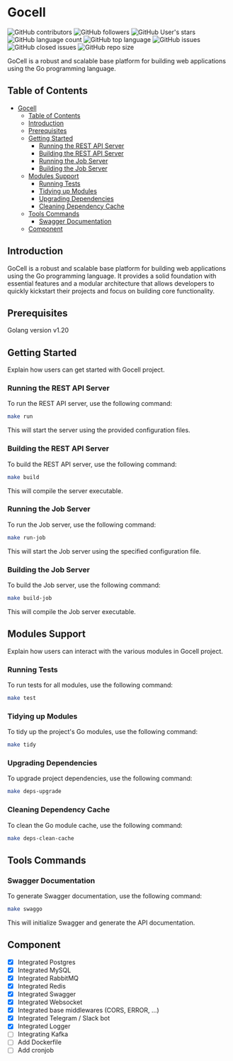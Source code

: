 # Gocell

![GitHub contributors](https://img.shields.io/github/contributors/sivaosorg/gocell)
![GitHub followers](https://img.shields.io/github/followers/sivaosorg)
![GitHub User's stars](https://img.shields.io/github/stars/pnguyen215)
![GitHub language count](https://img.shields.io/github/languages/count/sivaosorg/gocell)
![GitHub top language](https://img.shields.io/github/languages/top/sivaosorg/gocell)
![GitHub issues](https://img.shields.io/github/issues/sivaosorg/gocell)
![GitHub closed issues](https://img.shields.io/github/issues-closed/sivaosorg/gocell)
![GitHub repo size](https://img.shields.io/github/repo-size/sivaosorg/gocell)

GoCell is a robust and scalable base platform for building web applications using the Go programming language.

## Table of Contents

- [Gocell](#gocell)
  - [Table of Contents](#table-of-contents)
  - [Introduction](#introduction)
  - [Prerequisites](#prerequisites)
  - [Getting Started](#getting-started)
    - [Running the REST API Server](#running-the-rest-api-server)
    - [Building the REST API Server](#building-the-rest-api-server)
    - [Running the Job Server](#running-the-job-server)
    - [Building the Job Server](#building-the-job-server)
  - [Modules Support](#modules-support)
    - [Running Tests](#running-tests)
    - [Tidying up Modules](#tidying-up-modules)
    - [Upgrading Dependencies](#upgrading-dependencies)
    - [Cleaning Dependency Cache](#cleaning-dependency-cache)
  - [Tools Commands](#tools-commands)
    - [Swagger Documentation](#swagger-documentation)
  - [Component](#component)

## Introduction

GoCell is a robust and scalable base platform for building web applications using the Go programming language. It provides a solid foundation with essential features and a modular architecture that allows developers to quickly kickstart their projects and focus on building core functionality.

## Prerequisites

Golang version v1.20

## Getting Started

Explain how users can get started with Gocell project.

### Running the REST API Server

To run the REST API server, use the following command:

```bash
make run
```

This will start the server using the provided configuration files.

### Building the REST API Server

To build the REST API server, use the following command:

```bash
make build
```

This will compile the server executable.

### Running the Job Server

To run the Job server, use the following command:

```bash
make run-job
```

This will start the Job server using the specified configuration file.

### Building the Job Server

To build the Job server, use the following command:

```bash
make build-job
```

This will compile the Job server executable.

## Modules Support

Explain how users can interact with the various modules in Gocell project.

### Running Tests

To run tests for all modules, use the following command:

```bash
make test
```

### Tidying up Modules

To tidy up the project's Go modules, use the following command:

```bash
make tidy
```

### Upgrading Dependencies

To upgrade project dependencies, use the following command:

```bash
make deps-upgrade
```

### Cleaning Dependency Cache

To clean the Go module cache, use the following command:

```bash
make deps-clean-cache
```

## Tools Commands

### Swagger Documentation

To generate Swagger documentation, use the following command:

```bash
make swaggo
```

This will initialize Swagger and generate the API documentation.

## Component

- [x] Integrated Postgres
- [x] Integrated MySQL
- [x] Integrated RabbitMQ
- [x] Integrated Redis
- [x] Integrated Swagger
- [x] Integrated Websocket
- [x] Integrated base middlewares (CORS, ERROR, ...)
- [x] Integrated Telegram / Slack bot
- [x] Integrated Logger
- [ ] Integrating Kafka
- [ ] Add Dockerfile
- [ ] Add cronjob
